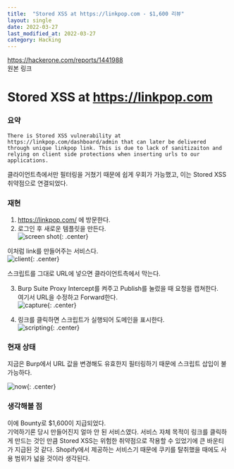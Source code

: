 ```yaml
---
title:  "Stored XSS at https://linkpop.com - $1,600 리뷰"
layout: single
date: 2022-03-27
last_modified_at: 2022-03-27
category: Hacking
---
```


<https://hackerone.com/reports/1441988>  
원본 링크

# Stored XSS at https://linkpop.com  
  
### 요약
```There is Stored XSS vulnerability at https://linkpop.com/dashboard/admin that can later be delivered through unique linkpop link. This is due to lack of sanitizaiton and relying on client side protections when inserting urls to our applications.```
  

클라이언트측에서만 필터링을 거쳤기 때문에 쉽게 우회가 가능했고, 이는 Stored XSS 취약점으로 연결되었다.  

### 재현
1. <https://linkpop.com/> 에 방문한다.  
2. 로그인 후 새로운 템플릿을 만든다.  
![screen shot](/assets/img/2022-03-27-1441988-Stored-XSS-at-linkpop.com/1.png){: .center}  
  
이처럼 link를 만들어주는 서비스다.  
![client](/assets/img/2022-03-27-1441988-Stored-XSS-at-linkpop.com/2.png){: .center}  
  
스크립트를 그대로 URL에 넣으면 클라이언트측에서 막는다.  
  
3. Burp Suite Proxy Intercept를 켜주고 Publish를 눌렀을 때 요청을 캡쳐한다.  
여기서 URL을 수정하고 Forward한다.  
![capture](/assets/img/2022-03-27-1441988-Stored-XSS-at-linkpop.com/3.png){: .center}  
  
4. 링크를 클릭하면 스크립트가 실행되어 도메인을 표시한다.  
![scripting](/assets/img/2022-03-27-1441988-Stored-XSS-at-linkpop.com/4.png){: .center}  
   
  
### 현재 상태
지금은 Burp에서 URL 값을 변경해도 유효한지 필터링하기 때문에 스크립트 삽입이 불가능하다.  
  
![now](/assets/img/2022-03-27-1441988-Stored-XSS-at-linkpop.com/5.png){: .center}  
  
### 생각해볼 점
이에 Bounty로 $1,600이 지급되었다.  
기억하기론 당시 만들어진지 얼마 안 된 서비스였다. 서비스 자체 목적이 링크를 클릭하게 만드는 것인 만큼 Stored XSS는 위험한 취약점으로 작용할 수 있었기에 큰 바운티가 지급된 것 같다. Shopify에서 제공하는 서비스기 때문에 쿠키를 탈취했을 때에도 사용 범위가 넓을 것이라 생각된다.